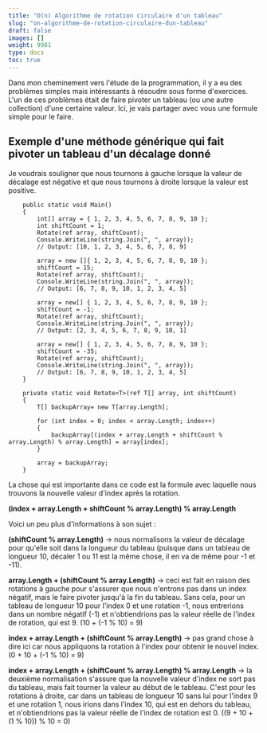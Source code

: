 ```yaml
---
title: "O(n) Algorithme de rotation circulaire d'un tableau"
slug: "on-algorithme-de-rotation-circulaire-dun-tableau"
draft: false
images: []
weight: 9981
type: docs
toc: true
---
```


Dans mon cheminement vers l'étude de la programmation, il y a eu des problèmes simples mais intéressants à résoudre sous forme d'exercices. L'un de ces problèmes était de faire pivoter un tableau (ou une autre collection) d'une certaine valeur. Ici, je vais partager avec vous une formule simple pour le faire.

## Exemple d'une méthode générique qui fait pivoter un tableau d'un décalage donné
Je voudrais souligner que nous tournons à gauche lorsque la valeur de décalage est négative et que nous tournons à droite lorsque la valeur est positive.

        public static void Main()
        {
            int[] array = { 1, 2, 3, 4, 5, 6, 7, 8, 9, 10 };
            int shiftCount = 1;
            Rotate(ref array, shiftCount);
            Console.WriteLine(string.Join(", ", array));
            // Output: [10, 1, 2, 3, 4, 5, 6, 7, 8, 9]

            array = new []{ 1, 2, 3, 4, 5, 6, 7, 8, 9, 10 };
            shiftCount = 15;
            Rotate(ref array, shiftCount);
            Console.WriteLine(string.Join(", ", array));
            // Output: [6, 7, 8, 9, 10, 1, 2, 3, 4, 5]

            array = new[] { 1, 2, 3, 4, 5, 6, 7, 8, 9, 10 };
            shiftCount = -1;
            Rotate(ref array, shiftCount);
            Console.WriteLine(string.Join(", ", array));
            // Output: [2, 3, 4, 5, 6, 7, 8, 9, 10, 1]

            array = new[] { 1, 2, 3, 4, 5, 6, 7, 8, 9, 10 };
            shiftCount = -35;
            Rotate(ref array, shiftCount);
            Console.WriteLine(string.Join(", ", array));
            // Output: [6, 7, 8, 9, 10, 1, 2, 3, 4, 5]
        }

        private static void Rotate<T>(ref T[] array, int shiftCount)
        {
            T[] backupArray= new T[array.Length];

            for (int index = 0; index < array.Length; index++)
            {
                backupArray[(index + array.Length + shiftCount % array.Length) % array.Length] = array[index];
            }

            array = backupArray;
        }

La chose qui est importante dans ce code est la formule avec laquelle nous trouvons la nouvelle valeur d'index après la rotation.

**(index + array.Length + shiftCount % array.Length) % array.Length**

Voici un peu plus d'informations à son sujet :

**(shiftCount % array.Length)** -> nous normalisons la valeur de décalage pour qu'elle soit dans la longueur du tableau (puisque dans un tableau de longueur 10, décaler 1 ou 11 est la même chose, il en va de même pour -1 et -11).

**array.Length + (shiftCount % array.Length)** -> ceci est fait en raison des rotations à gauche pour s'assurer que nous n'entrons pas dans un index négatif, mais le faire pivoter jusqu'à la fin du tableau. Sans cela, pour un tableau de longueur 10 pour l'index 0 et une rotation -1, nous entrerions dans un nombre négatif (-1) et n'obtiendrions pas la valeur réelle de l'index de rotation, qui est 9. (10 + (-1 % 10) = 9)

**index + array.Length + (shiftCount % array.Length)** -> pas grand chose à dire ici car nous appliquons la rotation à l'index pour obtenir le nouvel index. (0 + 10 + (-1 % 10) = 9)

**index + array.Length + (shiftCount % array.Length) % array.Length** -> la deuxième normalisation s'assure que la nouvelle valeur d'index ne sort pas du tableau, mais fait tourner la valeur au début de le tableau. C'est pour les rotations à droite, car dans un tableau de longueur 10 sans lui pour l'index 9 et une rotation 1, nous irions dans l'index 10, qui est en dehors du tableau, et n'obtiendrions pas la valeur réelle de l'index de rotation est 0. ((9 + 10 + (1 % 10)) % 10 = 0)

